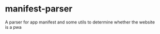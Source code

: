 # manifest-parser
A parser for app manifest and some utils to determine whether the website is a pwa
